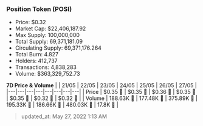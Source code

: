 
  ### Position Token (POSI)
  - Price: $0.32
  - Market Cap: $22,406,187.92
  - Max Supply: 100,000,000
  - Total Supply: 69,371,181.09
  - Circulating Supply: 69,371,176.264
  - Total Burn: 4.827
  - Holders: 412,737
  - Transactions: 4,838,283
  - Volume: $363,329,752.73

  **7D Price & Volume**
  | | 21&#x2F;05 | 22&#x2F;05 | 23&#x2F;05 | 24&#x2F;05 | 25&#x2F;05 | 26&#x2F;05 | 27&#x2F;05 |
  |---|---|---|---|---|---|---|---|
  | Price | $0.35 🚀 | $0.35 🚀 | $0.36 🚀 | $0.35 🔻 | $0.35 🔻 | $0.32 🔻 | $0.32 🔻 |
  | Volume | 188.63K 🔻 | 177.48K 🔻 | 375.89K 🚀 | 195.33K 🔻 | 186.66K 🔻 | 480.03K 🚀 | 17.8K 🔻 |

  > updated_at: May 27, 2022 1:13 AM
